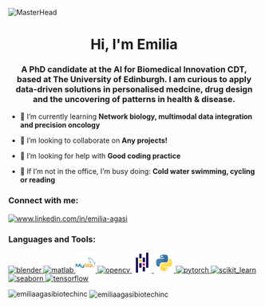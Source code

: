 ![MasterHead](https://media.cntraveller.com/photos/611be9e3d5b6f5a4a3def392/16:9/w_2560%2Cc_limit/Mountain-view-over-city-Edinburgh-scotland-conde-nast-traveller-28july17-iStock.jpg)
<h1 align="center">Hi, I'm Emilia</h1>
<h3 align="center">A PhD candidate at the AI for Biomedical Innovation CDT, based at The University of Edinburgh.
  I am curious to apply data-driven solutions in personalised medcine, drug design and the uncovering of patterns in health & disease.</h3>

- 🌱 I’m currently learning **Network biology, multimodal data integration and precision oncology**

- 👯 I’m looking to collaborate on **Any projects!**

- 🤝 I’m looking for help with **Good coding practice**

- 🌷 If I’m not in the office, I’m busy doing: **Cold water swimming, cycling or reading**

<h3 align="left">Connect with me:</h3>
<p align="left">
<a href="https://linkedin.com/in/www.linkedin.com/in/emilia-agasi" target="blank"><img align="center" src="https://raw.githubusercontent.com/rahuldkjain/github-profile-readme-generator/master/src/images/icons/Social/linked-in-alt.svg" alt="www.linkedin.com/in/emilia-agasi" height="30" width="40" /></a>
</p>

<h3 align="left">Languages and Tools:</h3>
<p align="left"> <a href="https://www.blender.org/" target="_blank" rel="noreferrer"> <img src="https://download.blender.org/branding/community/blender_community_badge_white.svg" alt="blender" width="40" height="40"/> </a> <a href="https://www.mathworks.com/" target="_blank" rel="noreferrer"> <img src="https://upload.wikimedia.org/wikipedia/commons/2/21/Matlab_Logo.png" alt="matlab" width="40" height="40"/> </a> <a href="https://www.mysql.com/" target="_blank" rel="noreferrer"> <img src="https://raw.githubusercontent.com/devicons/devicon/master/icons/mysql/mysql-original-wordmark.svg" alt="mysql" width="40" height="40"/> </a> <a href="https://opencv.org/" target="_blank" rel="noreferrer"> <img src="https://www.vectorlogo.zone/logos/opencv/opencv-icon.svg" alt="opencv" width="40" height="40"/> </a> <a href="https://pandas.pydata.org/" target="_blank" rel="noreferrer"> <img src="https://raw.githubusercontent.com/devicons/devicon/2ae2a900d2f041da66e950e4d48052658d850630/icons/pandas/pandas-original.svg" alt="pandas" width="40" height="40"/> </a> <a href="https://www.python.org" target="_blank" rel="noreferrer"> <img src="https://raw.githubusercontent.com/devicons/devicon/master/icons/python/python-original.svg" alt="python" width="40" height="40"/> </a> <a href="https://pytorch.org/" target="_blank" rel="noreferrer"> <img src="https://www.vectorlogo.zone/logos/pytorch/pytorch-icon.svg" alt="pytorch" width="40" height="40"/> </a> <a href="https://scikit-learn.org/" target="_blank" rel="noreferrer"> <img src="https://upload.wikimedia.org/wikipedia/commons/0/05/Scikit_learn_logo_small.svg" alt="scikit_learn" width="40" height="40"/> </a> <a href="https://seaborn.pydata.org/" target="_blank" rel="noreferrer"> <img src="https://seaborn.pydata.org/_images/logo-mark-lightbg.svg" alt="seaborn" width="40" height="40"/> </a> <a href="https://www.tensorflow.org" target="_blank" rel="noreferrer"> <img src="https://www.vectorlogo.zone/logos/tensorflow/tensorflow-icon.svg" alt="tensorflow" width="40" height="40"/> </a> </p>

<p><img align="left" src="https://github-readme-stats.vercel.app/api/top-langs?username=emiliaagasibiotechinc&show_icons=true&locale=en&layout=compact" alt="emiliaagasibiotechinc" /></p>

<p>&nbsp;<img align="center" src="https://github-readme-stats.vercel.app/api?username=emiliaagasibiotechinc&show_icons=true&locale=en" alt="emiliaagasibiotechinc" /></p>
